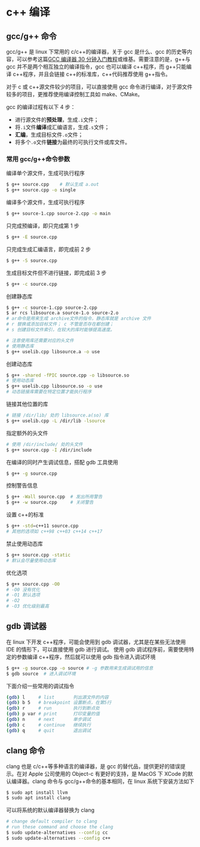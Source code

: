 # c++ 编译

## gcc/g++ 命令

gcc/g++ 是 linux 下常用的 c/c++的编译器，关于 gcc 是什么、gcc 的历史等内容，可以参考这篇[GCC 编译器 30 分钟入门教程](http://c.biancheng.net/gcc/)或维基。需要注意的是，g++与 gcc 并不是两个相互独立的编译指令，gcc 也可以编译 c++程序，而 g++只能编译 c++程序，并且会链接 c++的标准库，c++代码推荐使用 g++指令。

对于 c 或 c++源文件较少的项目，可以直接使用 gcc 命令进行编译，对于源文件较多的项目，更推荐使用编译控制工具如 make、CMake。

gcc 的编译过程有以下 4 步：

- 进行源文件的**预处理**，生成`.i`文件；
- 将`.i`文件**编译**成汇编语言，生成`.s`文件；
- **汇编**，生成目标文件`.o`文件；
- 将多个`.o`文件**链接**为最终的可执行文件或库文件。

### 常用 gcc/g++命令参数

编译单个源文件，生成可执行程序

```bash
$ g++ source.cpp    # 默认生成 a.out
$ g++ source.cpp -o single
```

编译多个源文件，生成可执行程序

```bash
$ g++ source-1.cpp source-2.cpp -o main
```

只完成预编译，即只完成第 1 步

```bash
$ g++ -E source.cpp
```

只完成生成汇编语言，即完成前 2 步

```bash
$ g++ -S source.cpp
```

生成目标文件但不进行链接，即完成前 3 步

```bash
$ g++ -c source.cpp
```

创建静态库

```bash
$ g++ -c source-1.cpp source-2.cpp
$ ar rcs libsource.a source-1.o source-2.o
# ar命令是用来生成 archive文件的指令，静态库就是 archive 文件
# r 替换或添加目标文件； c 不管是否存在都创建；
# s 创建目标文件索引，在较大的库时能够提高速度。

# 注意使用库还需要对应的头文件
# 使用静态库
$ g++ uselib.cpp libsource.a -o use
```

创建动态库

```bash
$ g++ -shared -fPIC source.cpp -o libsource.so
# 使用动态库
$ g++ uselib.cpp libsource.so -o use
# 动态链接库需要在特定位置才能执行程序
```

链接其他位置的库

```bash
# 链接 /dir/lib/ 处的 libsource.a(so) 库
$ g++ uselib.cpp -L /dir/lib -lsource
```

指定额外的头文件

```bash
# 使用 /dir/include/ 处的头文件
$ g++ source.cpp -I /dir/include
```

在编译的同时产生调试信息，搭配 gdb 工具使用

```bash
$ g++ -g source.cpp
```

控制警告信息

```bash
$ g++ -Wall source.cpp  # 发出所用警告
$ g++ -w source.cpp     # 关闭警告
```

设置 c++的标准

```bash
$ g++ -std=c++11 source.cpp
# 其他的选项如 c++98 c++03 c++14 c++17
```

禁止使用动态库

```bash
$ g++ source.cpp -static
# 默认会尽量使用动态库
```

优化选项

```bash
$ g++ source.cpp -O0
# -O0 没有优化
# -O1 默认选项
# -O2
# -O3 优化级别最高
```

## gdb 调试器

在 linux 下开发 c++程序，可能会使用到 gdb 调试器，尤其是在某些无法使用 IDE 的情形下，可以直接使用 gdb 进行调试。
使用 gdb 调试程序前，需要使用特定的参数编译 c++程序，然后就可以使用 gdb 指令进入调试环境

```bash
$ g++ -g source.cpp -o source # -g 参数用来生成调试用的信息
$ gdb source  # 进入调试环境
```

下面介绍一些常用的调试指令

```bash
(gdb) l     # list       列出源文件的内容
(gdb) b 5   # breakpoint 设置断点，在第5行
(gdb) r     # run        执行到断点处
(gdb) p var # print      打印变量的值
(gdb) n     # next       单步调试
(gdb) c     # continue   继续执行
(gdb) q     # quit       退出调试
```

## clang 命令

clang 也是 c/c++等多种语言的编译器，是 gcc 的替代品，提供更好的错误提示。在对 Apple 公司使用的 Object-c 有更好的支持，是 MacOS 下 XCode 的默认编译器。clang 命令与 gcc/g++命令的基本相同，在 linux 系统下安装方法如下

```bash
$ sudo apt install llvm
$ sudo apt install clang
```

可以将系统的默认编译器替换为 clang

```bash
# change default compiler to clang
# run these command and choose the clang
$ sudo update-alternatives --config cc
$ sudo update-alternatives --config c++
```
